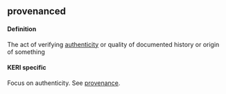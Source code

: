## provenanced

<h4>Definition</h4><p>The act of verifying <a href="authenticity">authenticity</a> or quality of documented history or origin of something</p><h4>KERI specific</h4><p>Focus on authenticity. See <a href="provenance">provenance</a>.</p>


